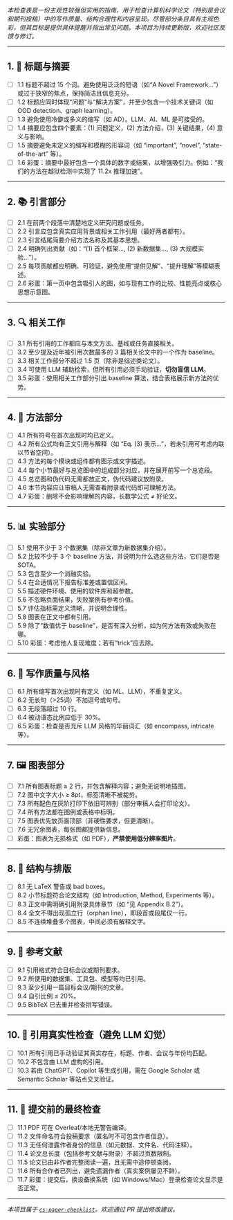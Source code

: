 _本检查表是一份主观性较强但实用的指南，用于检查计算机科学论文（特别是会议和期刊投稿）中的写作质量、结构合理性和内容呈现。尽管部分条目具有主观色彩，但其目标是提供具体提醒并指出常见问题。本项目为持续更新版，欢迎社区反馈与修订。_

---

## 1. 🎯 标题与摘要

- [ ] 1.1 标题不超过 15 个词。避免使用泛泛的短语（如“A Novel Framework...”）或过于狭窄的焦点，保持简洁且信息充分。
- [ ] 1.2 标题应同时体现“问题”与“解决方案”，并至少包含一个技术关键词（如 OOD detection、graph learning）。
- [ ] 1.3 避免使用冷僻或多义的缩写（如 AD）。LLM、AI、ML 是可接受的。
- [ ] 1.4 摘要应包含四个要素：(1) 问题定义，(2) 方法介绍，(3) 关键结果，(4) 意义与影响。
- [ ] 1.5 摘要避免未定义的缩写和模糊的形容词（如 “important”, “novel”, “state-of-the-art” 等）。
- [ ] 1.6 彩蛋：摘要中最好包含一个具体的数字或结果，以增强吸引力。例如：“我们的方法在越狱检测中实现了 11.2x 推理加速”。

---

## 2. 📚 引言部分

- [ ] 2.1 在前两个段落中清楚地定义研究问题或任务。
- [ ] 2.2 引言应包含真实应用背景或相关工作引用（最好两者都有）。
- [ ] 2.3 引言结尾简要介绍方法名称及其基本思想。
- [ ] 2.4 明确列出贡献（如：“(1) 首个框架..., (2) 新数据集..., (3) 大规模实验...”）。
- [ ] 2.5 每项贡献都应明确、可验证，避免使用“提供见解”、“提升理解”等模糊表述。
- [ ] 2.6 彩蛋：第一页中包含吸引人的图，如与现有工作的比较、性能亮点或核心思想示意图。

---

## 3. 🔍 相关工作

- [ ] 3.1 所有引用的工作都应与本文方法、基线或任务直接相关。
- [ ] 3.2 至少提及近年被引用次数最多的 3 篇相关论文中的一个作为 baseline。
- [ ] 3.3 相关工作部分不超过 1.5 页（除非是综述类论文）。
- [ ] 3.4 可使用 LLM 辅助检索，但所有引用必须手动验证，**切勿盲信 LLM**。
- [ ] 3.5 彩蛋：使用相关工作部分引出 baseline 算法，结合表格展示新方法的优势。

---

## 4. 🧪 方法部分

- [ ] 4.1 所有符号在首次出现时均已定义。
- [ ] 4.2 所有公式均有正文引用与解释（如 “Eq. (3) 表示...”，若未引用可考虑内联以节省空间）。
- [ ] 4.3 方法的每个模块或组件都有图示或文字描述。
- [ ] 4.4 每个小节最好与总览图中的组成部分对应，并在展开前写一个总览段。
- [ ] 4.5 总览图和伪代码无需都放正文，伪代码建议放附录。
- [ ] 4.6 本节内容应让审稿人无需查看附录或代码即可理解方法。
- [ ] 4.7 彩蛋：删除不会影响理解的内容，长数学公式 ≠ 好论文。

---

## 5. 📊 实验部分

- [ ] 5.1 使用不少于 3 个数据集（除非文章为新数据集介绍）。
- [ ] 5.2 比较不少于 3 个 baseline 方法，并说明为什么选这些方法，它们是否是 SOTA。
- [ ] 5.3 包含至少一个消融实验。
- [ ] 5.4 在合适情况下报告标准差或置信区间。
- [ ] 5.5 描述硬件环境、使用的软件库和超参数。
- [ ] 5.6 不忽略负面结果，失败案例有参考价值。
- [ ] 5.7 评估指标需定义清晰，并说明合理性。
- [ ] 5.8 图表在正文中都有引用。
- [ ] 5.9 除了“数值优于 baseline”，是否有深入分析，如为何方法有效或失败在哪。
- [ ] 5.10 彩蛋：考虑他人复现难度；若有“trick”应去除。

---

## 6. 🧾 写作质量与风格

- [ ] 6.1 所有缩写首次出现时有定义（如 ML、LLM），不重复定义。
- [ ] 6.2 无长句（>25词）不加逗号或句号。
- [ ] 6.3 无段落超过 10 行。
- [ ] 6.4 被动语态比例应低于 30%。
- [ ] 6.5 彩蛋：检查是否充斥 LLM 风格的华丽词汇（如 encompass, intricate 等）。

---

## 7. 🖼️ 图表部分

- [ ] 7.1 所有图表标题 ≥ 2 行，并包含解释内容；避免无说明地插图。
- [ ] 7.2 图中文字大小 ≥ 8pt，标签清晰不被裁剪。
- [ ] 7.3 所有配色在灰阶打印下依旧可辨别（部分审稿人会打印论文）。
- [ ] 7.4 所有方法都在图例或表格中标明。
- [ ] 7.5 图表优先放页面顶部（非硬性要求，但更清晰）。
- [ ] 7.6 无冗余图表，每张图都提供新信息。
- [ ] 彩蛋：图表为无损格式（如 PDF），**严禁使用低分辨率图片**。

---

## 8. 🧱 结构与排版

- [ ] 8.1 无 LaTeX 警告或 bad boxes。
- [ ] 8.2 小节标题符合论文结构（如 Introduction, Method, Experiments 等）。
- [ ] 8.3 正文中需明确引用附录具体章节（如 “见 Appendix B.2”）。
- [ ] 8.4 全文不得出现孤立行（orphan line），即段首或段尾仅一行。
- [ ] 8.5 不连续堆叠多个图表，中间必须有解释文字。

---

## 9. 📎 参考文献

- [ ] 9.1 引用格式符合目标会议或期刊要求。
- [ ] 9.2 所使用的数据集、工具包、模型等均已引用。
- [ ] 9.3 至少引用一篇目标会议/期刊的文章。
- [ ] 9.4 自引比例 ≤ 20%。
- [ ] 9.5 BibTeX 已去重并检查拼写错误。

---

## 10. 🛑 引用真实性检查（避免 LLM 幻觉）

- [ ] 10.1 所有引用已手动验证其真实存在，标题、作者、会议与年份均匹配。
- [ ] 10.2 不包含由 LLM 虚构的引用。
- [ ] 10.3 若由 ChatGPT、Copilot 等生成引用，需在 Google Scholar 或 Semantic Scholar 等站点交叉验证。

---

## 11. 🧠 提交前的最终检查

- [ ] 11.1 PDF 可在 Overleaf/本地无警告编译。
- [ ] 11.2 文件命名符合投稿要求（匿名时不可包含作者信息）。
- [ ] 11.3 无任何泄露作者身份的信息（如元数据、文件名、代码注释）。
- [ ] 11.4 论文总长度（包括参考文献与附录）不超过页数限制。
- [ ] 11.5 论文已由非作者完整阅读一遍，且无需中途停顿查阅。
- [ ] 11.6 所有合作者已列出，避免遗漏作者（真实案例屡见不鲜）。
- [ ] 11.7 彩蛋：提交后，换设备换系统（如 Windows/Mac）登录检查论文显示是否正常。

---

_本项目属于 [`cs-paper-checklist`](https://github.com/yzhao062/cs-paper-checklist)。欢迎通过 PR 提出修改建议。_
